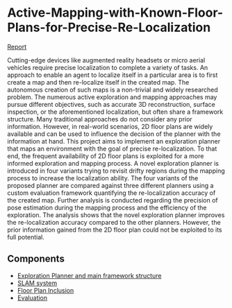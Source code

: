 # Active-Mapping-with-Known-Floor-Plans-for-Precise-Re-Localization

[Report](./docs/Report.pdf)

Cutting-edge devices like augmented reality headsets or micro aerial vehicles require
precise localization to complete a variety of tasks. An approach to enable an agent
to localize itself in a particular area is to first create a map and then re-localize
itself in the created map. The autonomous creation of such maps is a non-trivial
and widely researched problem. The numerous active exploration and mapping
approaches may pursue different objectives, such as accurate 3D reconstruction,
surface inspection, or the aforementioned localization, but often share a framework
structure.
Many traditional approaches do not consider any prior information. However, in
real-world scenarios, 2D floor plans are widely available and can be used to influence
the decision of the planner with the information at hand.
This project aims to implement an exploration planner that maps an environment
with the goal of precise re-localization. To that end, the frequent availability of
2D floor plans is exploited for a more informed exploration and mapping process.
A novel exploration planner is introduced in four variants trying to revisit drifty
regions during the mapping process to increase the localization ability.
The four variants of the proposed planner are compared against three different planners
using a custom evaluation framework quantifying the re-localization accuracy
of the created map. Further analysis is conducted regarding the precision of pose
estimation during the mapping process and the efficiency of the exploration. The
analysis shows that the novel exploration planner improves the re-localization accuracy
compared to the other planners. However, the prior information gained from
the 2D floor plan could not be exploited to its full potential.

## Components
- [Exploration Planner and main framework structure](https://github.com/ehosko/optimal_active_guidance_in_mixed_reality_using_prior_floorplans)
- [SLAM system](https://github.com/ehosko/maplab)
- [Floor Plan Inclusion](https://github.com/ehosko/localization_using_floorplans)
- [Evaluation](https://github.com/ehosko/rpg_trajectory_evaluation) 
